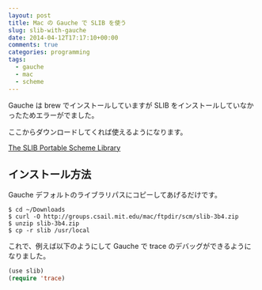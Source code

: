 ```yaml
---
layout: post
title: Mac の Gauche で SLIB を使う
slug: slib-with-gauche
date: 2014-04-12T17:17:10+00:00
comments: true
categories: programming
tags:
  - gauche
  - mac
  - scheme
---
```


Gauche は brew でインストールしていますが SLIB をインストールしていなかったためエラーがでました。

ここからダウンロードしてくれば使えるようになります。

<a href="http://people.csail.mit.edu/jaffer/SLIB.html" title="SLIB" target="_blank">The SLIB Portable Scheme Library</a>

## インストール方法
Gauche デフォルトのライブラリパスにコピーしてあげるだけです。

    $ cd ~/Downloads
    $ curl -O http://groups.csail.mit.edu/mac/ftpdir/scm/slib-3b4.zip
    $ unzip slib-3b4.zip
    $ cp -r slib /usr/local

これで、例えば以下のようにして Gauche で trace のデバッグができるようになりました。

```lisp
(use slib)
(require 'trace)
```
